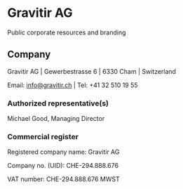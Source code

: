 # Gravitir AG

Public corporate resources and branding

## Company

Gravitir AG | Gewerbestrasse 6 | 6330 Cham | Switzerland

Email: info@gravitir.ch | Tel: +41 32 510 19 55


### Authorized representative(s)
Michael Good, Managing Director

### Commercial register
Registered company name: Gravitir AG

Company no. (UID): CHE-294.888.676

VAT number: CHE-294.888.676 MWST
